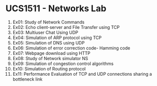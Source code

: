 # UCS1511 - Networks Lab

01. Ex01: Study of Network Commands 
02. Ex02: Echo client-server and File Transfer using TCP
03. Ex03: Multiuser Chat Using UDP
04. Ex04: Simulation of ARP protocol using TCP
05. Ex05: Simulation of DNS using UDP
06. Ex06: Simulation of error correction code- Hamming code
07. Ex07: Webpage download using HTTP
08. Ex08: Study of Network simulator NS
09. Ex09: Simulation of congestion control algorithms
10. Ex10: Simulation of Routing protocol
11. Ex11: Performance Evaluation of TCP and UDP connections sharing a bottleneck link
